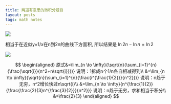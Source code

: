 ```yaml
---
title: 两道有意思的微积分题目
layout: posts
tags: math notes
---
```


![](https://c.1ovv.com/2023/03/24/n8jkU.jpeg)

相当于在近似y=1/x在n到2n的曲线下方面积, 所以结果是 $\ln{2n}-\ln{n}=\ln{2}$

![](https://c.1ovv.com/2023/03/24/n8H38.jpeg)

$$
\begin{aligned}
原式&=\lim_{n \to \infty}{\sqrt{n}(\sum_{i=1}^{n}{\frac{\sqrt{i}}{n^2+n\sqrt{i}}})} 说明：1拆成n个1/n各自相减得到\\
&=\lim_{n \to \infty}{\sqrt{n}(\sum_{i=1}^{n}{\frac{i^{\frac{1}{2}}}{n^2}})} 说明：n趋于无穷，n^2增长快过n\sqrt{i}\\
&=\lim_{n \to \infty}{n^{\frac{1}{2}}{\frac{\frac{2}{3}n^{\frac{3}{2}}}{n^2}}} 说明：n趋于无穷，求和相当于积分\\
&=\frac{2}{3}
\end{aligned}
$$
